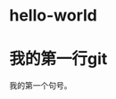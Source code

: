 # hello-world
<!DOCTYPE html>
<html>
<head> 
<meta charset="utf-8"> 
<title>万万万测试</title> 
</head>
<body>
	
<h1>我的第一行git</h1>
<p>我的第一个句号。</p>
<script>
document.write(Date());
</script>
	
</body>
</html>
